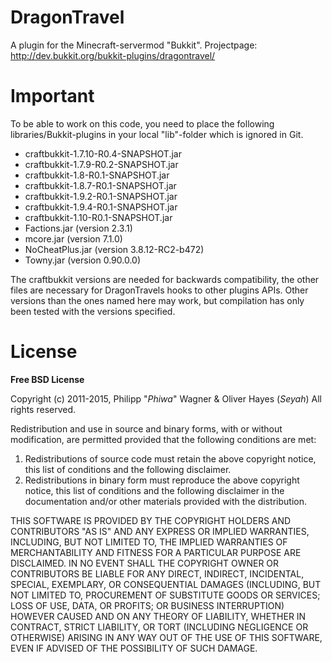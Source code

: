 DragonTravel
============

A plugin for the Minecraft-servermod "Bukkit". Projectpage: http://dev.bukkit.org/bukkit-plugins/dragontravel/


Important
============

To be able to work on this code, you need to place the following libraries/Bukkit-plugins in your local "lib"-folder which is ignored in Git.

- craftbukkit-1.7.10-R0.4-SNAPSHOT.jar
- craftbukkit-1.7.9-R0.2-SNAPSHOT.jar
- craftbukkit-1.8-R0.1-SNAPSHOT.jar
- craftbukkit-1.8.7-R0.1-SNAPSHOT.jar
- craftbukkit-1.9.2-R0.1-SNAPSHOT.jar
- craftbukkit-1.9.4-R0.1-SNAPSHOT.jar
- craftbukkit-1.10-R0.1-SNAPSHOT.jar
- Factions.jar (version 2.3.1)
- mcore.jar (version 7.1.0)
- NoCheatPlus.jar (version 3.8.12-RC2-b472)
- Towny.jar (version 0.90.0.0)

The craftbukkit versions are needed for backwards compatibility, the other files are necessary for DragonTravels hooks to other plugins APIs.
Other versions than the ones named here may work, but compilation has only been tested with the versions specified.


  License
============


**Free BSD License**


Copyright (c) 2011-2015, Philipp "*Phiwa*" Wagner & Oliver Hayes (*Seyah*)
All rights reserved.

Redistribution and use in source and binary forms, with or without
modification, are permitted provided that the following conditions are met:

1. Redistributions of source code must retain the above copyright notice, this
   list of conditions and the following disclaimer. 
2. Redistributions in binary form must reproduce the above copyright notice,
   this list of conditions and the following disclaimer in the documentation
   and/or other materials provided with the distribution.

THIS SOFTWARE IS PROVIDED BY THE COPYRIGHT HOLDERS AND CONTRIBUTORS "AS IS" AND
ANY EXPRESS OR IMPLIED WARRANTIES, INCLUDING, BUT NOT LIMITED TO, THE IMPLIED
WARRANTIES OF MERCHANTABILITY AND FITNESS FOR A PARTICULAR PURPOSE ARE
DISCLAIMED. IN NO EVENT SHALL THE COPYRIGHT OWNER OR CONTRIBUTORS BE LIABLE FOR
ANY DIRECT, INDIRECT, INCIDENTAL, SPECIAL, EXEMPLARY, OR CONSEQUENTIAL DAMAGES
(INCLUDING, BUT NOT LIMITED TO, PROCUREMENT OF SUBSTITUTE GOODS OR SERVICES;
LOSS OF USE, DATA, OR PROFITS; OR BUSINESS INTERRUPTION) HOWEVER CAUSED AND
ON ANY THEORY OF LIABILITY, WHETHER IN CONTRACT, STRICT LIABILITY, OR TORT
(INCLUDING NEGLIGENCE OR OTHERWISE) ARISING IN ANY WAY OUT OF THE USE OF THIS
SOFTWARE, EVEN IF ADVISED OF THE POSSIBILITY OF SUCH DAMAGE.
